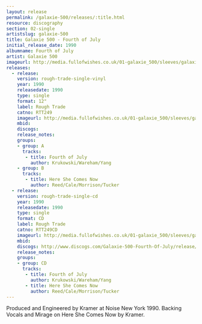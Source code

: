 ```yaml
---
layout: release
permalink: /galaxie-500/releases/:title.html
resource: discography
section: 02-single
artistslug: galaxie-500
title: Galaxie 500 - Fourth of July
initial_release_date: 1990
albumname: Fourth of July
artist: Galaxie 500
imageurl: http://media.fullofwishes.co.uk/01-galaxie_500/sleeves/galaxie-500-fourth-of-july-rtt249.jpg
releases:
  - release: 
    version: rough-trade-single-vinyl
    year: 1990
    releasedate: 1990
    type: single
    format: 12"
    label: Rough Trade 
    catno: RTT249
    imageurl: http://media.fullofwishes.co.uk/01-galaxie_500/sleeves/galaxie-500-fourth-of-july-rtt249.jpg
    mbid: 
    discogs: 
    release_notes:
    groups:
    - group: A
      tracks:
       - title: Fourth of July
         author: Krukowski/Wareham/Yang
    - group: B
      tracks:
       - title: Here She Comes Now
         author: Reed/Cale/Morrison/Tucker
  - release: 
    version: rough-trade-single-cd
    year: 1990
    releasedate: 1990
    type: single
    format: CD
    label: Rough Trade 
    catno: RTT249CD
    imageurl: http://media.fullofwishes.co.uk/01-galaxie_500/sleeves/galaxie-500-fourth-of-july-rtt249.jpg
    mbid: 
    discogs: http://www.discogs.com/Galaxie-500-Fourth-Of-July/release/921392
    release_notes:
    groups:
    - group: CD
      tracks:
       - title: Fourth of July
         author: Krukowski/Wareham/Yang
       - title: Here She Comes Now
         author: Reed/Cale/Morrison/Tucker
---
```

Produced and Engineered by Kramer at Noise New York 1990.
Backing Vocals and Mirage on Here She Comes Now by Kramer.
